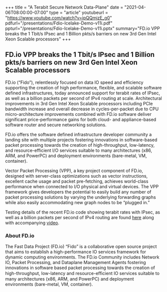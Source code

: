 +++
title = "A Terabit Secure Network Data-Plane"
date = "2021-04-06T08:00:00-07:00"
type = "article"
youtubeurl = "https://www.youtube.com/watch?v=ipQQmjzE_g0"
pdfurl="/presentations/Fdio-Icelake-Demo-v11i.pdf"
ppturl="/presentations/Fdio-Icelake-Demo-v11i.pptx"
summary="FD.io VPP breaks the 1 Tbit/s IPsec and 1 Billion pkts/s barriers on new 3rd Gen Intel Xeon Scalable processors"
+++

## FD.io VPP breaks the 1 Tbit/s IPsec and 1 Billion pkts/s barriers on new 3rd Gen Intel Xeon Scalable processors

FD.io (“Fido”), relentlessly focused on data IO speed and efficiency supporting the creation of high performance, 
flexible, and scalable software defined infrastructures, today announced support for terabit rates of IPsec, as well
as a billion packets per second of IPv4 routing at scale.  Architectural improvements in 3rd Gen
Intel Xeon Scalable processors including PCIe bandwidth increase and overall decrease in cycles-per-packet due to 
CPU micro-architecture improvements combined with FD.io software deliver significant price-performance gains for both cloud- and
appliance-based software router and secure networking solutions.

FD.io offers the software defined infrastructure developer community a landing site with multiple projects fostering 
innovations in software-based packet processing towards the creation of high-throughput, low-latency, and
resource-efficient I/O services suitable to many architectures (x86, ARM, and PowerPC) and deployment environments
(bare-metal, VM, container).

Vector Packet Processing (VPP), a key project component of FD.io, designed with server-class optimizations such as
vector instructions, excellent cache usage and packet pre-fetching, achieves world-class performance when connected
to I/O physical and virtual devices. The VPP framework gives developers the potential to easily build any number of packet processing solutions by varying the underlying forwarding graphs while also easily accommodating new graph nodes to be “plugged in.”

Testing details of the recent FD.io code showing terabit rates with IPsec, as well as a
billion packets per second of IPv4 routing are found [here](/presentations/Fdio-Icelake-Demo-v11i.pdf) along with accompanying [video](https://www.youtube.com/watch?v=ipQQmjzE_g0).

### About FD.io
The Fast Data Project (FD.io) “Fido” is a collaborative open source project that aims to establish a high-performance IO services framework for dynamic computing environments. The FD.io Community includes Network IO, Packet Processing, and Dataplane Management Agents fostering innovations in software based packet processing towards the creation of high-throughput, low-latency and resource-eﬃcient IO services suitable to many architectures (x86, ARM, and PowerPC) and deployment environments (bare-metal, VM, container).





